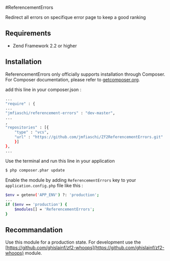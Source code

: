 #ReferencementErrors

Redirect all errors on specifique error page to keep a good ranking

## Requirements

- Zend Framework 2.2 or higher

## Installation

ReferencementErrors only officially supports installation through Composer. For Composer documentation, please refer to
[getcomposer.org](http://getcomposer.org/).

add this line in your composer.json :
```sh
...
"require" : {
...
"jmfiaschi/referencement-errors" : "dev-master",
...
,
"repositories" : [{
	"type" : "vcs",
	"url" : "https://github.com/jmfiaschi/Zf2ReferencementErrors.git"
	}]
},
...
```


Use the terminal and run this line in your application
```sh
$ php composer.phar update
```

Enable the module by adding `ReferencementErrors` key to your `application.config.php` file like this :
```sh
$env = getenv('APP_ENV') ?: 'production';
...
if ($env == 'production') {
	$modules[] = 'ReferencementErrors';
}
```

## Recommandation

Use this module for a production state. For development use the [https://github.com/ghislainf/zf2-whoops](https://github.com/ghislainf/zf2-whoops) module.
